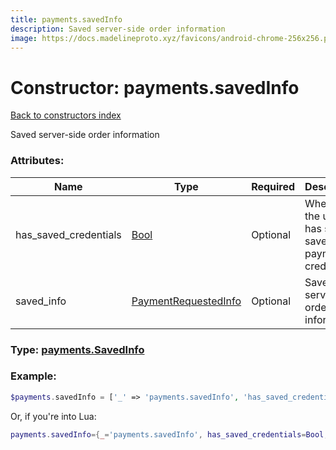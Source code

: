 ```yaml
---
title: payments.savedInfo
description: Saved server-side order information
image: https://docs.madelineproto.xyz/favicons/android-chrome-256x256.png
---
```

# Constructor: payments.savedInfo  
[Back to constructors index](index.md)



Saved server-side order information

### Attributes:

| Name     |    Type       | Required | Description |
|----------|---------------|----------|-------------|
|has\_saved\_credentials|[Bool](../types/Bool.md) | Optional|Whether the user has some saved payment credentials|
|saved\_info|[PaymentRequestedInfo](../types/PaymentRequestedInfo.md) | Optional|Saved server-side order information|



### Type: [payments.SavedInfo](../types/payments.SavedInfo.md)


### Example:

```php
$payments.savedInfo = ['_' => 'payments.savedInfo', 'has_saved_credentials' => Bool, 'saved_info' => PaymentRequestedInfo];
```  


Or, if you're into Lua:

```lua
payments.savedInfo={_='payments.savedInfo', has_saved_credentials=Bool, saved_info=PaymentRequestedInfo}

```


